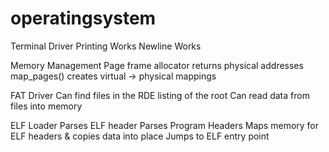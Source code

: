 # operatingsystem

Terminal Driver
  Printing Works
  Newline Works

Memory Management
  Page frame allocator returns physical addresses
  map_pages() creates virtual -> physical mappings

FAT Driver
  Can find files in the RDE listing of the root
  Can read data from files into memory

ELF Loader
  Parses ELF header
  Parses Program Headers
  Maps memory for ELF headers & copies data into place
  Jumps to ELF entry point
